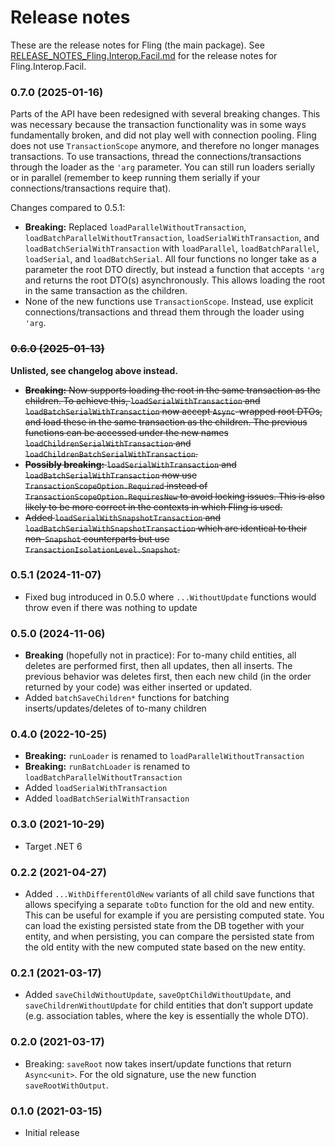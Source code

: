 Release notes
==============

These are the release notes for Fling (the main package).
See [RELEASE_NOTES_Fling.Interop.Facil.md](RELEASE_NOTES_Fling.Interop.Facil.md) for the release notes for
Fling.Interop.Facil.

### 0.7.0 (2025-01-16)

Parts of the API have been redesigned with several breaking changes. This was necessary because the transaction
functionality was in some ways fundamentally broken, and did not play well with connection pooling. Fling does not use
`TransactionScope` anymore, and therefore no longer manages transactions. To use transactions, thread the
connections/transactions through the loader as the `'arg` parameter. You can still run loaders serially or in parallel
(remember to keep running them serially if your connections/transactions require that).

Changes compared to 0.5.1:

* **Breaking:** Replaced `loadParallelWithoutTransaction`, `loadBatchParallelWithoutTransaction`,
  `loadSerialWithTransaction`, and `loadBatchSerialWithTransaction` with
  `loadParallel`, `loadBatchParallel`, `loadSerial`, and `loadBatchSerial`. All four functions no longer take as a
  parameter the root DTO directly, but instead a function that accepts `'arg` and returns the root DTO(s)
  asynchronously. This allows loading the root in the same transaction as the children.
* None of the new functions use `TransactionScope`. Instead, use explicit connections/transactions and thread them
  through the loader using `'arg`.

### ~~0.6.0 (2025-01-13)~~

**Unlisted, see changelog above instead.**

* ~~**Breaking:** Now supports loading the root in the same transaction as the children. To achieve this,
  `loadSerialWithTransaction` and `loadBatchSerialWithTransaction` now accept `Async`-wrapped root DTOs, and load these
  in the same transaction as the children. The previous functions can be accessed under the new names
  `loadChildrenSerialWithTransaction` and `loadChildrenBatchSerialWithTransaction`.~~
* ~~**Possibly breaking:** `loadSerialWithTransaction` and `loadBatchSerialWithTransaction` now use
  `TransactionScopeOption.Required` instead of
  `TransactionScopeOption.RequiresNew` to avoid locking issues. This is also likely to be more correct in the contexts
  in which Fling is used.~~
* ~~Added `loadSerialWithSnapshotTransaction` and `loadBatchSerialWithSnapshotTransaction` which are identical to their
  non-`Snapshot` counterparts but use `TransactionIsolationLevel.Snapshot`.~~

### 0.5.1 (2024-11-07)

* Fixed bug introduced in 0.5.0 where `...WithoutUpdate` functions would throw even if there was nothing to update

### 0.5.0 (2024-11-06)

* **Breaking** (hopefully not in practice): For to-many child entities, all deletes are performed first, then all
  updates, then all inserts. The previous behavior was deletes first, then each new child (in the order returned by your
  code) was either inserted or updated.
* Added `batchSaveChildren*` functions for batching inserts/updates/deletes of to-many children

### 0.4.0 (2022-10-25)

* **Breaking:** `runLoader` is renamed to `loadParallelWithoutTransaction`
* **Breaking:** `runBatchLoader` is renamed to `loadBatchParallelWithoutTransaction`
* Added `loadSerialWithTransaction`
* Added `loadBatchSerialWithTransaction`

### 0.3.0 (2021-10-29)

* Target .NET 6

### 0.2.2 (2021-04-27)

* Added `...WithDifferentOldNew` variants of all child save functions that allows specifying a separate `toDto` function
  for the old and new entity. This can be useful for example if you are persisting computed state. You can load the
  existing persisted state from the DB together with your entity, and when persisting, you can compare the persisted
  state from the old entity with the new computed state based on the new entity.

### 0.2.1 (2021-03-17)

* Added `saveChildWithoutUpdate`, `saveOptChildWithoutUpdate`, and `saveChildrenWithoutUpdate` for child entities that
  don’t support update (e.g. association tables, where the key is essentially the whole DTO).

### 0.2.0 (2021-03-17)

* Breaking: `saveRoot` now takes insert/update functions that return `Async<unit>`. For the old signature, use the new
  function `saveRootWithOutput`.

### 0.1.0 (2021-03-15)

* Initial release
